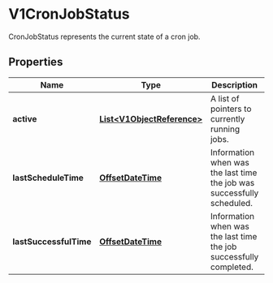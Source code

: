 

# V1CronJobStatus

CronJobStatus represents the current state of a cron job.
## Properties

Name | Type | Description | Notes
------------ | ------------- | ------------- | -------------
**active** | [**List&lt;V1ObjectReference&gt;**](V1ObjectReference.md) | A list of pointers to currently running jobs. |  [optional]
**lastScheduleTime** | [**OffsetDateTime**](OffsetDateTime.md) | Information when was the last time the job was successfully scheduled. |  [optional]
**lastSuccessfulTime** | [**OffsetDateTime**](OffsetDateTime.md) | Information when was the last time the job successfully completed. |  [optional]



